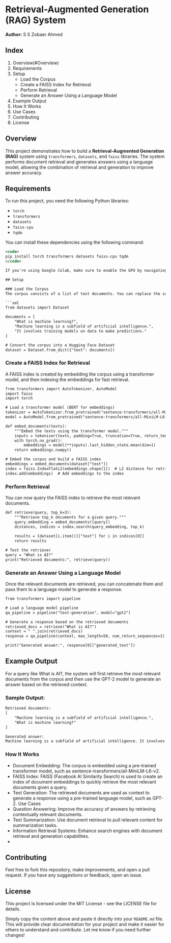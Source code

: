 # Retrieval-Augmented Generation (RAG) System

**Author:** S S Zobaer Ahmed

## Index
1. Overview(#Overview)
2. Requirements
3. Setup
    - Load the Corpus
    - Create a FAISS Index for Retrieval
    - Perform Retrieval
    - Generate an Answer Using a Language Model
4. Example Output
5. How It Works
6. Use Cases
7. Contributing
8. License

## Overview

This project demonstrates how to build a **Retrieval-Augmented Generation (RAG)** system using `transformers`, `datasets`, and `faiss` libraries. The system performs document retrieval and generates answers using a language model, allowing the combination of retrieval and generation to improve answer accuracy.

## Requirements

To run this project, you need the following Python libraries:
- `torch`
- `transformers`
- `datasets`
- `faiss-cpu`
- `tqdm`

You can install these dependencies using the following command:
```xml
<code>
pip install torch transformers datasets faiss-cpu tqdm
</code>

If you're using Google Colab, make sure to enable the GPU by navigating to Runtime > Change runtime type > Hardware accelerator > GPU.

## Setup

### Load the Corpus
The corpus consists of a list of text documents. You can replace the sample corpus with your own set of documents.

```xml
from datasets import Dataset

documents = [
    "What is machine learning?",
    "Machine learning is a subfield of artificial intelligence.",
    "It involves training models on data to make predictions."
]

# Convert the corpus into a Hugging Face Dataset
dataset = Dataset.from_dict({"text": documents})
```
### Create a FAISS Index for Retrieval
A FAISS index is created by embedding the corpus using a transformer model, and then indexing the embeddings for fast retrieval.

```xml
from transformers import AutoTokenizer, AutoModel
import faiss
import torch

# Load a transformer model (BERT for embeddings)
tokenizer = AutoTokenizer.from_pretrained("sentence-transformers/all-MiniLM-L6-v2")
model = AutoModel.from_pretrained("sentence-transformers/all-MiniLM-L6-v2")

def embed_documents(texts):
    """Embed the texts using the transformer model."""
    inputs = tokenizer(texts, padding=True, truncation=True, return_tensors="pt")
    with torch.no_grad():
        embeddings = model(**inputs).last_hidden_state.mean(dim=1)
    return embeddings.numpy()

# Embed the corpus and build a FAISS index
embeddings = embed_documents(dataset["text"])
index = faiss.IndexFlatL2(embeddings.shape[1])  # L2 distance for retrieval
index.add(embeddings)  # Add embeddings to the index
```
### Perform Retrieval
You can now query the FAISS index to retrieve the most relevant documents.

```xml
def retrieve(query, top_k=3):
    """Retrieve top_k documents for a given query."""
    query_embedding = embed_documents([query])
    distances, indices = index.search(query_embedding, top_k)
    
    results = [dataset[i.item()]["text"] for i in indices[0]]
    return results

# Test the retriever
query = "What is AI?"
print("Retrieved documents:", retrieve(query))
```

### Generate an Answer Using a Language Model
Once the relevant documents are retrieved, you can concatenate them and pass them to a language model to generate a response.

```xml
from transformers import pipeline

# Load a language model pipeline
qa_pipeline = pipeline("text-generation", model="gpt2")

# Generate a response based on the retrieved documents
retrieved_docs = retrieve("What is AI?")
context = " ".join(retrieved_docs)
response = qa_pipeline(context, max_length=50, num_return_sequences=1)

print("Generated answer:", response[0]["generated_text"])
```

## Example Output
For a query like What is AI?, the system will first retrieve the most relevant documents from the corpus and then use the GPT-2 model to generate an answer based on the retrieved context.

### Sample Output:
```xml
Retrieved documents: 
[
    "Machine learning is a subfield of artificial intelligence.",
    "What is machine learning?"
]

Generated answer: 
Machine learning is a subfield of artificial intelligence. It involves training models on data to make predictions.
```

### How It Works
- Document Embedding: The corpus is embedded using a pre-trained transformer model, such as sentence-transformers/all-MiniLM-L6-v2.
- FAISS Index: FAISS (Facebook AI Similarity Search) is used to create an index of document embeddings to quickly retrieve the most relevant documents given a query.
- Text Generation: The retrieved documents are used as context to generate a response using a pre-trained language model, such as GPT-2.
Use Cases
- Question Answering: Improve the accuracy of answers by retrieving contextually relevant documents.
- Text Summarization: Use document retrieval to pull relevant content for summarization tasks.
- Information Retrieval Systems: Enhance search engines with document retrieval and generation capabilities.
- 
## Contributing
Feel free to fork this repository, make improvements, and open a pull request. If you have any suggestions or feedback, open an issue.

## License
This project is licensed under the MIT License - see the LICENSE file for details.


Simply copy the content above and paste it directly into your `README.md` file. This will provide clear documentation for your project and make it easier for others to understand and contribute. Let me know if you need further changes!

